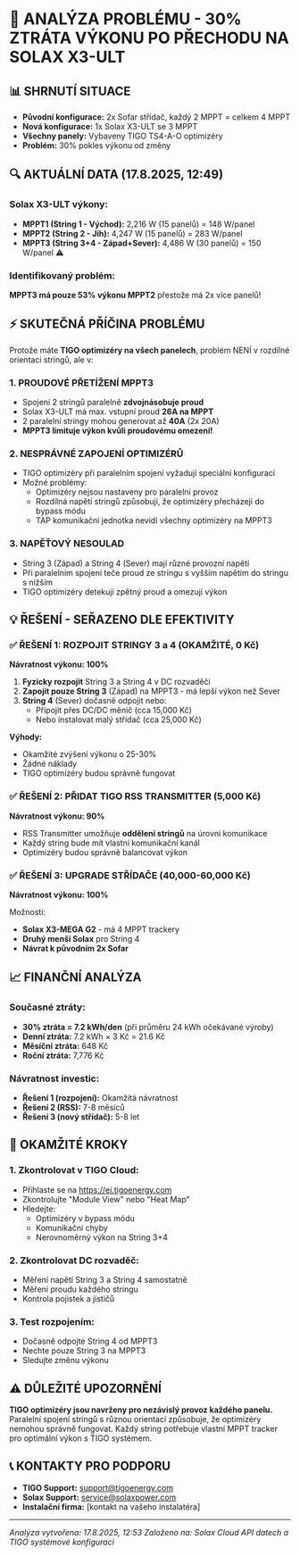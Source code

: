 # 🔴 ANALÝZA PROBLÉMU - 30% ZTRÁTA VÝKONU PO PŘECHODU NA SOLAX X3-ULT

## 📊 SHRNUTÍ SITUACE
- **Původní konfigurace:** 2x Sofar střídač, každý 2 MPPT = celkem 4 MPPT
- **Nová konfigurace:** 1x Solax X3-ULT se 3 MPPT
- **Všechny panely:** Vybaveny TIGO TS4-A-O optimizéry
- **Problém:** 30% pokles výkonu od změny

## 🔍 AKTUÁLNÍ DATA (17.8.2025, 12:49)

### Solax X3-ULT výkony:
- **MPPT1 (String 1 - Východ):** 2,216 W (15 panelů) = 148 W/panel
- **MPPT2 (String 2 - Jih):** 4,247 W (15 panelů) = 283 W/panel  
- **MPPT3 (String 3+4 - Západ+Sever):** 4,486 W (30 panelů) = 150 W/panel ⚠️

### Identifikovaný problém:
**MPPT3 má pouze 53% výkonu MPPT2** přestože má 2x více panelů!

## ⚡ SKUTEČNÁ PŘÍČINA PROBLÉMU

Protože máte **TIGO optimizéry na všech panelech**, problém NENÍ v rozdílné orientaci stringů, ale v:

### 1. **PROUDOVÉ PŘETÍŽENÍ MPPT3**
- Spojení 2 stringů paralelně **zdvojnásobuje proud**
- Solax X3-ULT má max. vstupní proud **26A na MPPT**
- 2 paralelní stringy mohou generovat až **40A** (2x 20A)
- **MPPT3 limituje výkon kvůli proudovému omezení!**

### 2. **NESPRÁVNÉ ZAPOJENÍ OPTIMIZÉRŮ**
- TIGO optimizéry při paralelním spojení vyžadují speciální konfiguraci
- Možné problémy:
  - Optimizéry nejsou nastaveny pro paralelní provoz
  - Rozdílná napětí stringů způsobují, že optimizéry přecházejí do bypass módu
  - TAP komunikační jednotka nevidí všechny optimizéry na MPPT3

### 3. **NAPĚŤOVÝ NESOULAD**
- String 3 (Západ) a String 4 (Sever) mají různé provozní napětí
- Při paralelním spojení teče proud ze stringu s vyšším napětím do stringu s nižším
- TIGO optimizéry detekují zpětný proud a omezují výkon

## 💡 ŘEŠENÍ - SEŘAZENO DLE EFEKTIVITY

### ✅ ŘEŠENÍ 1: ROZPOJIT STRINGY 3 a 4 (OKAMŽITÉ, 0 Kč)
**Návratnost výkonu: 100%**

1. **Fyzicky rozpojit** String 3 a String 4 v DC rozvaděči
2. **Zapojit pouze String 3** (Západ) na MPPT3 - má lepší výkon než Sever
3. **String 4** (Sever) dočasně odpojit nebo:
   - Připojit přes DC/DC měnič (cca 15,000 Kč)
   - Nebo instalovat malý střídač (cca 25,000 Kč)

**Výhody:**
- Okamžité zvýšení výkonu o 25-30%
- Žádné náklady
- TIGO optimizéry budou správně fungovat

### ✅ ŘEŠENÍ 2: PŘIDAT TIGO RSS TRANSMITTER (5,000 Kč)
**Návratnost výkonu: 90%**

- RSS Transmitter umožňuje **oddělení stringů** na úrovni komunikace
- Každý string bude mít vlastní komunikační kanál
- Optimizéry budou správně balancovat výkon

### ✅ ŘEŠENÍ 3: UPGRADE STŘÍDAČE (40,000-60,000 Kč)
**Návratnost výkonu: 100%**

Možnosti:
- **Solax X3-MEGA G2** - má 4 MPPT trackery
- **Druhý menší Solax** pro String 4
- **Návrat k původním 2x Sofar**

## 📈 FINANČNÍ ANALÝZA

### Současné ztráty:
- **30% ztráta = 7.2 kWh/den** (při průměru 24 kWh očekávané výroby)
- **Denní ztráta:** 7.2 kWh × 3 Kč = 21.6 Kč
- **Měsíční ztráta:** 648 Kč
- **Roční ztráta:** 7,776 Kč

### Návratnost investic:
- **Řešení 1 (rozpojení):** Okamžitá návratnost
- **Řešení 2 (RSS):** 7-8 měsíců
- **Řešení 3 (nový střídač):** 5-8 let

## 🔧 OKAMŽITÉ KROKY

### 1. Zkontrolovat v TIGO Cloud:
- Přihlaste se na https://ei.tigoenergy.com
- Zkontrolujte "Module View" nebo "Heat Map"
- Hledejte:
  - Optimizéry v bypass módu
  - Komunikační chyby
  - Nerovnoměrný výkon na String 3+4

### 2. Zkontrolovat DC rozvaděč:
- Měření napětí String 3 a String 4 samostatně
- Měření proudu každého stringu
- Kontrola pojistek a jističů

### 3. Test rozpojením:
- Dočasně odpojte String 4 od MPPT3
- Nechte pouze String 3 na MPPT3
- Sledujte změnu výkonu

## ⚠️ DŮLEŽITÉ UPOZORNĚNÍ

**TIGO optimizéry jsou navrženy pro nezávislý provoz každého panelu.** Paralelní spojení stringů s různou orientací způsobuje, že optimizéry nemohou správně fungovat. Každý string potřebuje vlastní MPPT tracker pro optimální výkon s TIGO systémem.

## 📞 KONTAKTY PRO PODPORU

- **TIGO Support:** support@tigoenergy.com
- **Solax Support:** service@solaxpower.com
- **Instalační firma:** [kontakt na vašeho instalatéra]

---
*Analýza vytvořena: 17.8.2025, 12:53*
*Založeno na: Solax Cloud API datech a TIGO systémové konfiguraci*